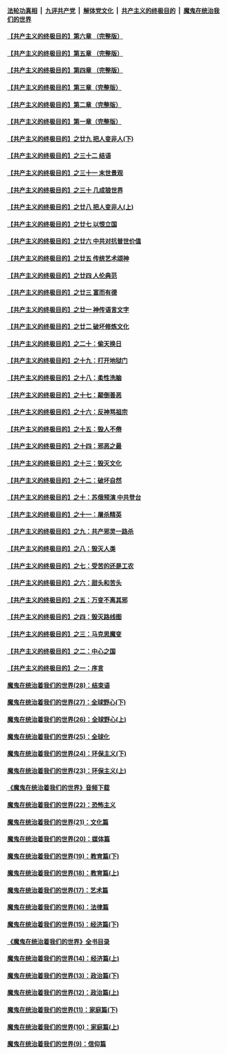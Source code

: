 ####  [法轮功真相](../../../../basic/blob/master/README.md?t=06111431) &nbsp;|&nbsp; [九评共产党](../../../../9ping.md/blob/master/README.md?t=06111431) &nbsp;|&nbsp; [解体党文化](../../../../jtdwh.md/blob/master/README.md?t=06111431)  &nbsp;|&nbsp; [共产主义的终极目的](../../../../gczydzjmd.md/blob/master/README.md?t=06111431) &nbsp;|&nbsp; [魔鬼在统治我们的世界](../../../../mgztzwmdsj.md/blob/master/README.md?t=06111431) 

#### [【共产主义的终极目的】第六章 （完整版）](../pages/nsc422/n11428913.md?t=06111431) 

#### [【共产主义的终极目的】第五章 （完整版）](../pages/nsc422/n11428912.md?t=06111431) 

#### [【共产主义的终极目的】第四章 （完整版）](../pages/nsc422/n11428907.md?t=06111431) 

#### [【共产主义的终极目的】第三章（完整版）](../pages/nsc422/n11428848.md?t=06111431) 

#### [【共产主义的终极目的】第二章（完整版）](../pages/nsc422/n11428831.md?t=06111431) 

#### [【共产主义的终极目的】第一章（完整版）](../pages/nsc422/n11417651.md?t=06111431) 

#### [【共产主义的终极目的】之廿九 把人变非人(下)](../pages/nsc422/n11344140.md?t=06111431) 

#### [【共产主义的终极目的】之三十二 结语](../pages/nsc422/n11360535.md?t=06111431) 

#### [【共产主义的终极目的】之三十一 末世景观](../pages/nsc422/n11351129.md?t=06111431) 

#### [【共产主义的终极目的】之三十 几成狼世界](../pages/nsc422/n11348280.md?t=06111431) 

#### [【共产主义的终极目的】之廿八 把人变非人(上)](../pages/nsc422/n11340492.md?t=06111431) 

#### [【共产主义的终极目的】之廿七 以恨立国](../pages/nsc422/n11336944.md?t=06111431) 

#### [【共产主义的终极目的】之廿六 中共对抗普世价值](../pages/nsc422/n11324785.md?t=06111431) 

#### [【共产主义的终极目的】之廿五 传统艺术颂神](../pages/nsc422/n11296396.md?t=06111431) 

#### [【共产主义的终极目的】之廿四 人伦典范](../pages/nsc422/n11296397.md?t=06111431) 

#### [【共产主义的终极目的】之廿三 富而有德](../pages/nsc422/n11283598.md?t=06111431) 

#### [【共产主义的终极目的】之廿一 神传语言文字](../pages/nsc422/n11263265.md?t=06111431) 

#### [【共产主义的终极目的】之廿二 破坏修炼文化](../pages/nsc422/n11245728.md?t=06111431) 

#### [【共产主义的终极目的】之二十：偷天换日](../pages/nsc422/n11238846.md?t=06111431) 

#### [【共产主义的终极目的】之十九：打开地狱门](../pages/nsc422/n11206376.md?t=06111431) 

#### [【共产主义的终极目的】之十八：柔性洗脑](../pages/nsc422/n11199994.md?t=06111431) 

#### [【共产主义的终极目的】之十七：颠倒善恶](../pages/nsc422/n11179782.md?t=06111431) 

#### [【共产主义的终极目的】之十六：反神骂祖宗](../pages/nsc422/n11166798.md?t=06111431) 

#### [【共产主义的终极目的】之十五：毁人不倦](../pages/nsc422/n11166792.md?t=06111431) 

#### [【共产主义的终极目的】之十四：邪恶之最](../pages/nsc422/n11150249.md?t=06111431) 

#### [【共产主义的终极目的】之十三：毁灭文化](../pages/nsc422/n11135227.md?t=06111431) 

#### [【共产主义的终极目的】之十二：破坏自然](../pages/nsc422/n11135214.md?t=06111431) 

#### [【共产主义的终极目的】之十：苏俄预演 中共登台](../pages/nsc422/n11118424.md?t=06111431) 

#### [【共产主义的终极目的】之十一：屠杀精英](../pages/nsc422/n11118442.md?t=06111431) 

#### [【共产主义的终极目的】之九：共产邪灵一路杀](../pages/nsc422/n11114139.md?t=06111431) 

#### [【共产主义的终极目的】之八：毁灭人类](../pages/nsc422/n11108503.md?t=06111431) 

#### [【共产主义的终极目的】之七：受苦的还是工农](../pages/nsc422/n11101809.md?t=06111431) 

#### [【共产主义的终极目的】之六：甜头和苦头](../pages/nsc422/n11096971.md?t=06111431) 

#### [【共产主义的终极目的】之五：万变不离其邪](../pages/nsc422/n11091285.md?t=06111431) 

#### [【共产主义的终极目的】之四：毁灭路线图](../pages/nsc422/n11086284.md?t=06111431) 

#### [【共产主义的终极目的】之三：马克思魔变](../pages/nsc422/n11061941.md?t=06111431) 

#### [【共产主义的终极目的】之二：中心之国](../pages/nsc422/n11047728.md?t=06111431) 

#### [【共产主义的终极目的】之一：序言](../pages/nsc422/n11086077.md?t=06111431) 

#### [魔鬼在统治着我们的世界(28)：结束语](../pages/nsc422/n10936246.md?t=06111431) 

#### [魔鬼在统治着我们的世界(27)：全球野心(下)](../pages/nsc422/n10928319.md?t=06111431) 

#### [魔鬼在统治着我们的世界(26)：全球野心(上)](../pages/nsc422/n10900318.md?t=06111431) 

#### [魔鬼在统治着我们的世界(25)：全球化](../pages/nsc422/n10788205.md?t=06111431) 

#### [魔鬼在统治着我们的世界(24)：环保主义(下)](../pages/nsc422/n10695307.md?t=06111431) 

#### [魔鬼在统治着我们的世界(23)：环保主义(上)](../pages/nsc422/n10688613.md?t=06111431) 

#### [《魔鬼在统治着我们的世界》音频下载](../pages/nsc422/n10635553.md?t=06111431) 

#### [魔鬼在统治着我们的世界(22)：恐怖主义](../pages/nsc422/n10614727.md?t=06111431) 

#### [魔鬼在统治着我们的世界(21)：文化篇](../pages/nsc422/n10597706.md?t=06111431) 

#### [魔鬼在统治着我们的世界(20)：媒体篇](../pages/nsc422/n10586579.md?t=06111431) 

#### [魔鬼在统治着我们的世界(19)：教育篇(下)](../pages/nsc422/n10564808.md?t=06111431) 

#### [魔鬼在统治着我们的世界(18)：教育篇(上)](../pages/nsc422/n10526970.md?t=06111431) 

#### [魔鬼在统治着我们的世界(17)：艺术篇](../pages/nsc422/n10499093.md?t=06111431) 

#### [魔鬼在统治着我们的世界(16)：法律篇](../pages/nsc422/n10485969.md?t=06111431) 

#### [魔鬼在统治着我们的世界(15)：经济篇(下)](../pages/nsc422/n10469975.md?t=06111431) 

#### [《魔鬼在统治着我们的世界》全书目录](../pages/nsc422/n10464261.md?t=06111431) 

#### [魔鬼在统治着我们的世界(14)：经济篇(上)](../pages/nsc422/n10457370.md?t=06111431) 

#### [魔鬼在统治着我们的世界(13)：政治篇(下)](../pages/nsc422/n10448270.md?t=06111431) 

#### [魔鬼在统治着我们的世界(12)：政治篇(上)](../pages/nsc422/n10444576.md?t=06111431) 

#### [魔鬼在统治着我们的世界(11)：家庭篇(下)](../pages/nsc422/n10440961.md?t=06111431) 

#### [魔鬼在统治着我们的世界(10)：家庭篇(上)](../pages/nsc422/n10435448.md?t=06111431) 

#### [魔鬼在统治着我们的世界(9)：信仰篇](../pages/nsc422/n10432159.md?t=06111431) 

